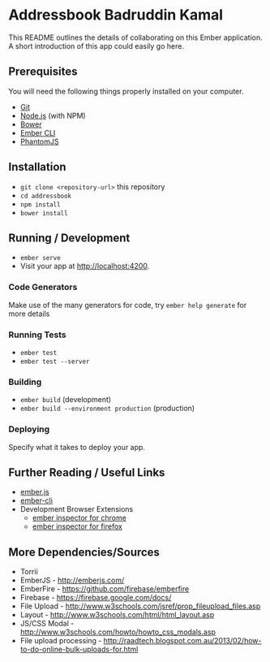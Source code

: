# Addressbook Badruddin Kamal


This README outlines the details of collaborating on this Ember application.
A short introduction of this app could easily go here.

## Prerequisites

You will need the following things properly installed on your computer.


* [Git](http://git-scm.com/)
* [Node.js](http://nodejs.org/) (with NPM)
* [Bower](http://bower.io/)
* [Ember CLI](http://ember-cli.com/)
* [PhantomJS](http://phantomjs.org/)

## Installation

* `git clone <repository-url>` this repository
* `cd addressbook`
* `npm install`
* `bower install`

## Running / Development

* `ember serve`
* Visit your app at [http://localhost:4200](http://localhost:4200).

### Code Generators

Make use of the many generators for code, try `ember help generate` for more details

### Running Tests

* `ember test`
* `ember test --server`

### Building

* `ember build` (development)
* `ember build --environment production` (production)

### Deploying

Specify what it takes to deploy your app.

## Further Reading / Useful Links

* [ember.js](http://emberjs.com/)
* [ember-cli](http://ember-cli.com/)
* Development Browser Extensions
  * [ember inspector for chrome](https://chrome.google.com/webstore/detail/ember-inspector/bmdblncegkenkacieihfhpjfppoconhi)
  * [ember inspector for firefox](https://addons.mozilla.org/en-US/firefox/addon/ember-inspector/)
  
## More Dependencies/Sources

* Torrii
* EmberJS - http://emberjs.com/
* EmberFire - https://github.com/firebase/emberfire
* Firebase - https://firebase.google.com/docs/
* File Upload - http://www.w3schools.com/jsref/prop_fileupload_files.asp
* Layout - http://www.w3schools.com/html/html_layout.asp
* JS/CSS Modal - http://www.w3schools.com/howto/howto_css_modals.asp
* File upload processing - http://raadtech.blogspot.com.au/2013/02/how-to-do-online-bulk-uploads-for.html

